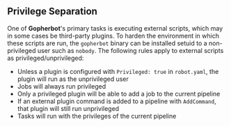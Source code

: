## Privilege Separation

One of **Gopherbot**'s primary tasks is executing external scripts, which may in some cases be third-party plugins. To harden the environment in which these scripts are run, the `gopherbot` binary can be installed setuid to a non-privileged user such as `nobody`. The following rules apply to external scripts as privileged/unprivileged:

* Unless a plugin is configured with `Privileged: true` in `robot.yaml`, the plugin will run as the unprivileged user
* Jobs will always run privileged
* Only a privileged plugin will be able to add a job to the current pipeline
* If an external plugin command is added to a pipeline with `AddCommand`, that plugin will still run unprivileged
* Tasks will run with the privileges of the current pipeline
